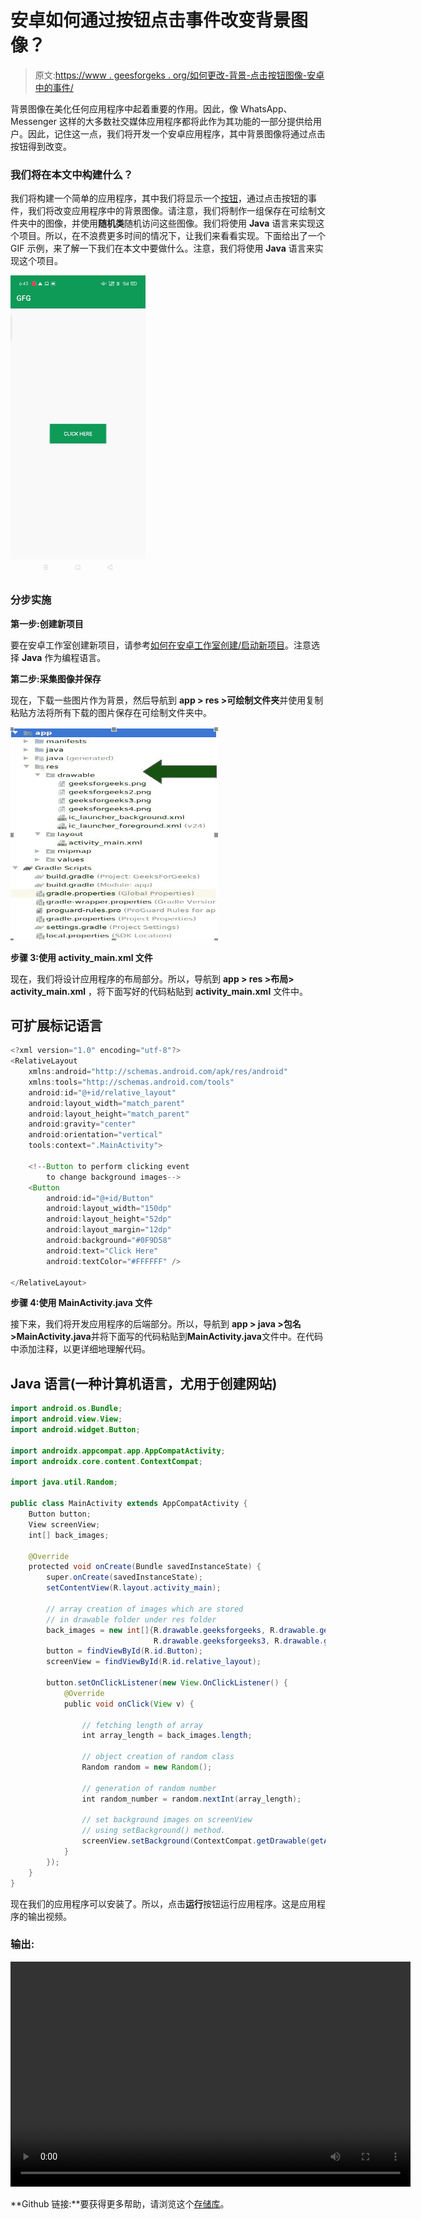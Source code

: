 # 安卓如何通过按钮点击事件改变背景图像？

> 原文:[https://www . geesforgeks . org/如何更改-背景-点击按钮图像-安卓中的事件/](https://www.geeksforgeeks.org/how-to-change-background-image-by-button-clicking-event-in-android/)

背景图像在美化任何应用程序中起着重要的作用。因此，像 WhatsApp、Messenger 这样的大多数社交媒体应用程序都将此作为其功能的一部分提供给用户。因此，记住这一点，我们将开发一个安卓应用程序，其中背景图像将通过点击按钮得到改变。

### 我们将在本文中构建什么？

我们将构建一个简单的应用程序，其中我们将显示一个[按钮](https://www.geeksforgeeks.org/handling-click-events-button-android/)，通过点击按钮的事件，我们将改变应用程序中的背景图像。请注意，我们将制作一组保存在可绘制文件夹中的图像，并使用**随机类**随机访问这些图像。我们将使用 **Java** 语言来实现这个项目。所以，在不浪费更多时间的情况下，让我们来看看实现。下面给出了一个 GIF 示例，来了解一下我们在本文中要做什么。注意，我们将使用 **Java** 语言来实现这个项目。

![Change Background Image by Button Clicking Event in Android Sample GIF](img/d39d6a51f0e2f0afd44710f282092a30.png)

### **分步实施**

**第一步:创建新项目**

要在安卓工作室创建新项目，请参考[如何在安卓工作室创建/启动新项目](https://www.geeksforgeeks.org/android-how-to-create-start-a-new-project-in-android-studio/)。注意选择 **Java** 作为编程语言。

**第二步:采集图像并保存**

现在，下载一些图片作为背景，然后导航到 **app > res >可绘制文件夹**并使用复制粘贴方法将所有下载的图片保存在可绘制文件夹中。

![](img/54133260e7a6fc48dfe2a51aa041c014.png)

**步骤 3:使用 activity_main.xml 文件**

现在，我们将设计应用程序的布局部分。所以，导航到 **app > res >布局> activity_main.xml** ，将下面写好的代码粘贴到 **activity_main.xml** 文件中。

## 可扩展标记语言

```java
<?xml version="1.0" encoding="utf-8"?>
<RelativeLayout 
    xmlns:android="http://schemas.android.com/apk/res/android"
    xmlns:tools="http://schemas.android.com/tools"
    android:id="@+id/relative_layout"
    android:layout_width="match_parent"
    android:layout_height="match_parent"
    android:gravity="center"
    android:orientation="vertical"
    tools:context=".MainActivity">

    <!--Button to perform clicking event 
        to change background images-->
    <Button
        android:id="@+id/Button"
        android:layout_width="150dp"
        android:layout_height="52dp"
        android:layout_margin="12dp"
        android:background="#0F9D58"
        android:text="Click Here"
        android:textColor="#FFFFFF" />

</RelativeLayout>
```

**步骤 4:使用 MainActivity.java 文件**

接下来，我们将开发应用程序的后端部分。所以，导航到 **app > java >包名>MainActivity.java**并将下面写的代码粘贴到**MainActivity.java**文件中。在代码中添加注释，以更详细地理解代码。

## Java 语言(一种计算机语言，尤用于创建网站)

```java
import android.os.Bundle;
import android.view.View;
import android.widget.Button;

import androidx.appcompat.app.AppCompatActivity;
import androidx.core.content.ContextCompat;

import java.util.Random;

public class MainActivity extends AppCompatActivity {
    Button button;
    View screenView;
    int[] back_images;

    @Override
    protected void onCreate(Bundle savedInstanceState) {
        super.onCreate(savedInstanceState);
        setContentView(R.layout.activity_main);

        // array creation of images which are stored
        // in drawable folder under res folder
        back_images = new int[]{R.drawable.geeksforgeeks, R.drawable.geeksforgeeks2,
                                R.drawable.geeksforgeeks3, R.drawable.geeksforgeeks4};
        button = findViewById(R.id.Button);
        screenView = findViewById(R.id.relative_layout);

        button.setOnClickListener(new View.OnClickListener() {
            @Override
            public void onClick(View v) {

                // fetching length of array
                int array_length = back_images.length;

                // object creation of random class
                Random random = new Random();

                // generation of random number
                int random_number = random.nextInt(array_length);

                // set background images on screenView
                // using setBackground() method.
                screenView.setBackground(ContextCompat.getDrawable(getApplicationContext(), back_images[random_number]));
            }
        });
    }
}
```

现在我们的应用程序可以安装了。所以，点击**运行**按钮运行应用程序。这是应用程序的输出视频。

### 输出:

<video class="wp-video-shortcode" id="video-550751-1" width="640" height="360" preload="metadata" controls=""><source type="video/mp4" src="https://media.geeksforgeeks.org/wp-content/uploads/20210130184828/gfg_output_video.mp4?_=1">[https://media.geeksforgeeks.org/wp-content/uploads/20210130184828/gfg_output_video.mp4](https://media.geeksforgeeks.org/wp-content/uploads/20210130184828/gfg_output_video.mp4)</video>

**Github 链接:**要获得更多帮助，请浏览这个[存储库](https://github.com/Blitzcoder01/GFG_Background_Image_Change_Application)。